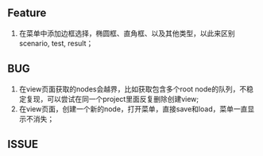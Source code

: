 Feature
--
1. 在菜单中添加边框选择，椭圆框、直角框、以及其他类型，以此来区别scenario, test, result；

BUG
--
1. 在view页面获取的nodes会越界，比如获取包含多个root node的队列，不稳定复现，可以尝试在同一个project里面反复删除创建view;
2. 在view页面，创建一个新的node，打开菜单，直接save和load，菜单一直显示不消失；

ISSUE
--
